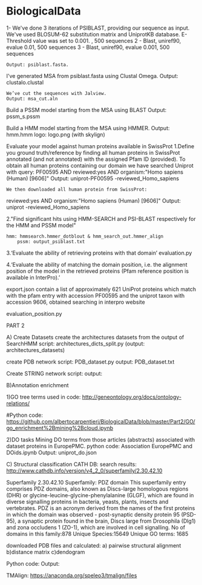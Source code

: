 # BiologicalData

1- We've done 3 iterations of PSIBLAST, providing our sequence as input. We've used BLOSUM-62 substitution matrix and UniprotKB database. E-Threshold value was set to 0.001. ,  500 sequences
2 - Blast, uniref90, evalue 0.01,  500 sequences
3 - Blast, uniref90, evalue 0.001,  500 sequences
	
	Output: psiblast.fasta.

I've generated MSA from psiblast.fasta using Clustal Omega.
Output: clustalo.clustal

	We’ve cut the sequences with Jalview.
	Output: msa_cut.aln

Build a PSSM model starting from the MSA using BLAST
	Output: pssm_s.pssm


Build a HMM model starting from the MSA using HMMER.
Output: hmm.hmm
logo: logo.png (with skylign)

Evaluate your model against human proteins available in SwissProt
1.Define you ground truth/reference by finding all human proteins in SwissProt annotated (and not annotated) with the assigned Pfam ID (provided).
To obtain all human proteins containing our domain we have searched Uniprot with query: PF00595 AND reviewed:yes AND organism:"Homo sapiens (Human) [9606]"
Output: uniprot-PF00595 -reviewed_Homo_sapiens

 	We then downloaded all human protein from SwissProt:
reviewed:yes AND organism:"Homo sapiens (Human) [9606]"
	Output: uniprot -reviewed_Homo_sapiens

2."Find significant hits using HMM-SEARCH and PSI-BLAST respectively for the HMM and PSSM model"

	hmm: hmmsearch.hmmer_dotblout & hmm_search_out.hmmer_align
		pssm: output_psiblast.txt


3.‘Evaluate the ability of retrieving proteins with that domain’
    evaluation.py
  
  4.‘Evaluate the ability of matching the domain position, i.e. the alignment position of the model in the retrieved proteins (Pfam reference position is available in InterPro).’

export.json contain a list of approximately 621 UniProt proteins which match with the pfam entry with accession PF00595 and the uniprot taxon with accession 9606, obtained searching in interpro website
	
evaluation_position.py

PART 2


A) Create Datasets
create the architectures datasets from the output of  SearchHMM
  script: architectures_dicts_split.py (output: architectures_datasets)

	
create PDB network
script: PDB_dataset.py 		output: PDB_dataset.txt 


Create STRING network
script: 					output: 

B)Annotation enrichment

1)GO tree terms used in code:
http://geneontology.org/docs/ontology-relations/


#Python code: https://github.com/albertocarpentieri/BiologicalData/blob/master/Part2/GO/go_enrichment%2Bmining%2Bcloud.ipynb

2)DO tasks
Mining DO terms from those articles (abstracts) associated with dataset proteins in EuropePMC.
python code: Association EuropePMC and DOids.ipynb
Output: uniprot_do.json


C) Structural classification
CATH DB:
search results: http://www.cathdb.info/version/v4_2_0/superfamily/2.30.42.10

Superfamily 2.30.42.10
Superfamily: PDZ domain
This superfamily entry comprises PDZ domains, also known as Discs-large homologous regions (DHR) or glycine-leucine-glycine-phenylalanine (GLGF), which are found in diverse signalling proteins in bacteria, yeasts, plants, insects and vertebrates. PDZ is an acronym derived from the names of the first proteins in which the domain was observed - post-synaptic density protein 95 (PSD-95), a synaptic protein found in the brain, Discs large from Drosophila (Dlg1) and zona occludens 1 (ZO-1), which are involved in cell signalling.
No of domains in this family:878
Unique Species:15649
Unique GO terms: 1685

downloaded PDB files and calculated:
a) pairwise structural alignment
b)distance matrix
c)dendogram

Python code:
Output:


TMAlign: https://anaconda.org/speleo3/tmalign/files
